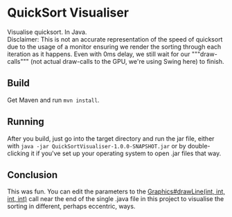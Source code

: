 # QuickSort Visualiser
Visualise quicksort. In Java.  
Disclaimer: This is not an accurate representation of the speed of quicksort due to the
usage of a monitor ensuring we render the sorting through each iteration as it happens.
Even with 0ms delay, we still wait for our """draw-calls""" (not actual draw-calls to
the GPU, we're using Swing here) to finish.

## Build
Get Maven and run `mvn install`.

## Running
After you build, just go into the target directory and run the jar file, either with
`java -jar QuickSortVisualiser-1.0.0-SNAPSHOT.jar` or by double-clicking it if you've
set up your operating system to open .jar files that way.

## Conclusion
This was fun. You can edit the parameters to the
[Graphics#drawLine(int, int, int, int)](https://docs.oracle.com/javase/8/docs/api/java/awt/Graphics.html#drawLine-int-int-int-int-)
call near the end of the single .java file in this project to visualise the sorting in
different, perhaps eccentric, ways.
